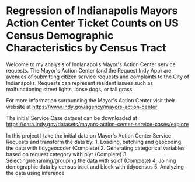 # Regression of Indianapolis Mayors Action Center Ticket Counts on US Census Demographic Characteristics by Census Tract

Welcome to my analysis of Indianapolis Mayor's Action Center service requests. The Mayor's Action Center (and the Request Indy App) are avenues of submitting citizen service requests and complaints to the City of Indianapolis. Requests can represent resident issues such as malfunctioning street lights, loose dogs, or tall grass. 

For more information surrounding the Mayor's Action Center visit their website at https://www.indy.gov/agency/mayors-action-center

The initial Service Case dataset can be downloaded at https://data.indy.gov/datasets/mayors-action-center-service-cases/explore

In this project I take the initial data on Mayor's Action Center Service Requests and transform the data by:
	1. Loading, batching and geocoding the data with  tidygeocoder (Complete)
	2. Generating categorical variables based on request category with plyr (Complete)
	3. Selecting/renaming/grouping the data with sqldf (Complete)
	4. Joining demographic data by census tract and block with tidycensus
  5. Analyzing the data using inference 

